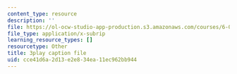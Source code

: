 ```yaml
---
content_type: resource
description: ''
file: https://ol-ocw-studio-app-production.s3.amazonaws.com/courses/6-0001-introduction-to-computer-science-and-programming-in-python-fall-2016/cce41d6a2d13e2e834ea11ec962bb944_zYVWQpCitKQ.srt
file_type: application/x-subrip
learning_resource_types: []
resourcetype: Other
title: 3play caption file
uid: cce41d6a-2d13-e2e8-34ea-11ec962bb944
---
```


